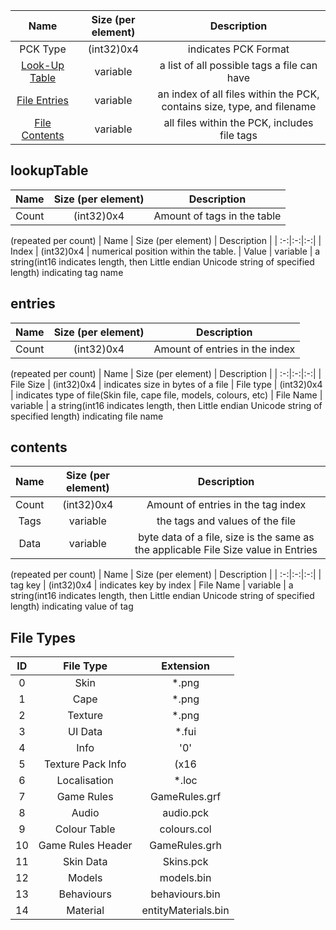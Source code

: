 | Name | Size (per element) | Description |
| :-:|:-:|:-:|
| PCK Type | (int32)0x4 | indicates PCK Format
| [Look-Up Table](./#lookupTable) | variable | a list of all possible tags a file can have
| [File Entries](./#entries) | variable | an index of all files within the PCK, contains size, type, and filename
| [File Contents](./#contents) | variable | all files within the PCK, includes file tags

## lookupTable

| Name | Size (per element) | Description |
| :-:|:-:|:-:|
| Count | (int32)0x4 | Amount of tags in the table

(repeated per count)
| Name | Size (per element) | Description |
| :-:|:-:|:-:|
| Index | (int32)0x4 | numerical position within the table.
| Value | variable | a string(int16 indicates length, then Little endian Unicode string of specified length) indicating tag name

## entries


| Name | Size (per element) | Description |
| :-:|:-:|:-:|
| Count | (int32)0x4 | Amount of entries in the index

(repeated per count)
| Name | Size (per element) | Description |
| :-:|:-:|:-:|
| File Size | (int32)0x4 | indicates size in bytes of a file
| File type | (int32)0x4 | indicates type of file(Skin file, cape file, models, colours, etc)
| File Name | variable | a string(int16 indicates length, then Little endian Unicode string of specified length) indicating file name

## contents


| Name | Size (per element) | Description |
| :-:|:-:|:-:|
| Count | (int32)0x4 | Amount of entries in the tag index
| Tags | variable | the tags and values of the file
| Data | variable | byte data of a file, size is the same as the applicable File Size value in Entries

(repeated per count)
| Name | Size (per element) | Description |
| :-:|:-:|:-:|
| tag key | (int32)0x4 | indicates key by index
| File Name | variable | a string(int16 indicates length, then Little endian Unicode string of specified length) indicating value of tag

## File Types


| ID | File Type | Extension |
| :-:|:-:|:-:|
| 0 |  Skin | *.png
| 1 |  Cape | *.png
| 2 |  Texture | *.png
| 3 |  UI Data | *.fui
| 4 |  Info | '0'
| 5 |  Texture Pack Info | (x16|x32|x64)Info.pck
| 6 |  Localisation | *.loc
| 7 |  Game Rules | GameRules.grf
| 8 |  Audio | audio.pck
| 9 |  Colour Table | colours.col
| 10 |  Game Rules Header | GameRules.grh
| 11 |  Skin Data | Skins.pck
| 12 |  Models | models.bin
| 13 |  Behaviours | behaviours.bin
| 14 |  Material | entityMaterials.bin




